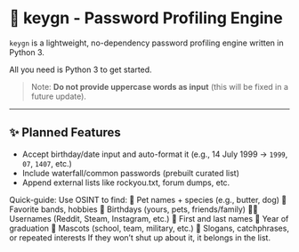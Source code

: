 # 🔑 keygn - Password Profiling Engine

`keygn` is a lightweight, no-dependency password profiling engine written in Python 3.

All you need is Python 3 to get started.

> Note: **Do not provide uppercase words as input** (this will be fixed in a future update).

---

## ✨ Planned Features
- Accept birthday/date input and auto-format it (e.g., 14 July 1999 → `1999`, `07`, `1407`, etc.)
- Include waterfall/common passwords (prebuilt curated list)
- Append external lists like rockyou.txt, forum dumps, etc.



Quick-guide: 
Use OSINT to find:
🐾 Pet names + species (e.g., butter, dog)
🎸 Favorite bands, hobbies
🎂 Birthdays (yours, pets, friends/family)
🧑‍💻 Usernames (Reddit, Steam, Instagram, etc.)
📛 First and last names
🏫 Year of graduation
🐺 Mascots (school, team, military, etc.)
💬 Slogans, catchphrases, or repeated interests
If they won’t shut up about it, it belongs in the list.